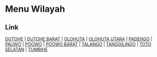 # Menu Wilayah

## Link

[DUTOHE](https://github.com/gigit-pemilu/pemilu-2024-75-gorontalo/tree/main/pilpres/hitung-suara/sub/75-gorontalo/sub/03-bone-bolango/sub/02-kabila/sub/2006-dutohe)
 | 
[DUTOHE BARAT](https://github.com/gigit-pemilu/pemilu-2024-75-gorontalo/tree/main/pilpres/hitung-suara/sub/75-gorontalo/sub/03-bone-bolango/sub/02-kabila/sub/2029-dutohe-barat)
 | 
[OLOHUTA](https://github.com/gigit-pemilu/pemilu-2024-75-gorontalo/tree/main/pilpres/hitung-suara/sub/75-gorontalo/sub/03-bone-bolango/sub/02-kabila/sub/1009-olohuta)
 | 
[OLOHUTA UTARA](https://github.com/gigit-pemilu/pemilu-2024-75-gorontalo/tree/main/pilpres/hitung-suara/sub/75-gorontalo/sub/03-bone-bolango/sub/02-kabila/sub/1028-olohuta-utara)
 | 
[PADENGO](https://github.com/gigit-pemilu/pemilu-2024-75-gorontalo/tree/main/pilpres/hitung-suara/sub/75-gorontalo/sub/03-bone-bolango/sub/02-kabila/sub/1008-padengo)
 | 
[PAUWO](https://github.com/gigit-pemilu/pemilu-2024-75-gorontalo/tree/main/pilpres/hitung-suara/sub/75-gorontalo/sub/03-bone-bolango/sub/02-kabila/sub/1011-pauwo)
 | 
[POOWO](https://github.com/gigit-pemilu/pemilu-2024-75-gorontalo/tree/main/pilpres/hitung-suara/sub/75-gorontalo/sub/03-bone-bolango/sub/02-kabila/sub/2013-poowo)
 | 
[POOWO BARAT](https://github.com/gigit-pemilu/pemilu-2024-75-gorontalo/tree/main/pilpres/hitung-suara/sub/75-gorontalo/sub/03-bone-bolango/sub/02-kabila/sub/2026-poowo-barat)
 | 
[TALANGO](https://github.com/gigit-pemilu/pemilu-2024-75-gorontalo/tree/main/pilpres/hitung-suara/sub/75-gorontalo/sub/03-bone-bolango/sub/02-kabila/sub/2024-talango)
 | 
[TANGGILINGO](https://github.com/gigit-pemilu/pemilu-2024-75-gorontalo/tree/main/pilpres/hitung-suara/sub/75-gorontalo/sub/03-bone-bolango/sub/02-kabila/sub/2007-tanggilingo)
 | 
[TOTO SELATAN](https://github.com/gigit-pemilu/pemilu-2024-75-gorontalo/tree/main/pilpres/hitung-suara/sub/75-gorontalo/sub/03-bone-bolango/sub/02-kabila/sub/2012-toto-selatan)
 | 
[TUMBIHE](https://github.com/gigit-pemilu/pemilu-2024-75-gorontalo/tree/main/pilpres/hitung-suara/sub/75-gorontalo/sub/03-bone-bolango/sub/02-kabila/sub/1010-tumbihe)

